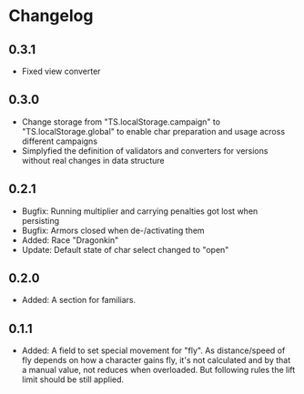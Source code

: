 # Changelog
## 0.3.1
- Fixed view converter

## 0.3.0
- Change storage from "TS.localStorage.campaign" to "TS.localStorage.global" to enable char preparation and usage across different campaigns
- Simplyfied the definition of validators and converters for versions without real changes in data structure

## 0.2.1
- Bugfix: Running multiplier and carrying penalties got lost when persisting
- Bugfix: Armors closed when de-/activating them
- Added: Race "Dragonkin"
- Update: Default state of char select changed to "open"

## 0.2.0
- Added: A section for familiars.

## 0.1.1
- Added: A field to set special movement for "fly". As distance/speed of fly depends on how a character gains fly, it's not calculated and by that a manual value, not reduces when overloaded. But following rules the lift limit should be still applied.